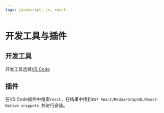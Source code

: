 ```yaml
---
tags: javascript, js, react
---
```


# 开发工具与插件

## 开发工具

开发工具选择[VS Code](https://code.visualstudio.com)

## 插件

在VS Code插件中搜索`react`，在结果中找到`ES7 React/Redux/GraphQL/React-Native snippets
`并进行安装。

